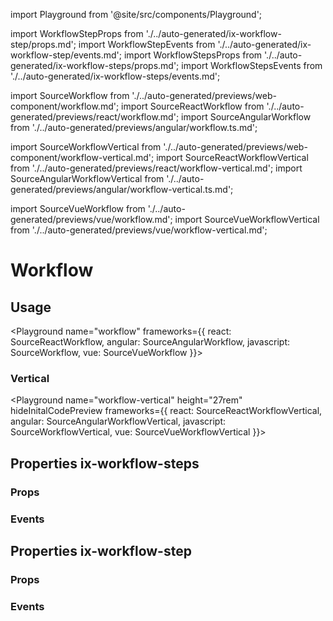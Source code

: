 import Playground from '@site/src/components/Playground';

import WorkflowStepProps from './../auto-generated/ix-workflow-step/props.md';
import WorkflowStepEvents from './../auto-generated/ix-workflow-step/events.md';
import WorkflowStepsProps from './../auto-generated/ix-workflow-steps/props.md';
import WorkflowStepsEvents from './../auto-generated/ix-workflow-steps/events.md';

import SourceWorkflow from './../auto-generated/previews/web-component/workflow.md';
import SourceReactWorkflow from './../auto-generated/previews/react/workflow.md';
import SourceAngularWorkflow from './../auto-generated/previews/angular/workflow.ts.md';

import SourceWorkflowVertical from './../auto-generated/previews/web-component/workflow-vertical.md';
import SourceReactWorkflowVertical from './../auto-generated/previews/react/workflow-vertical.md';
import SourceAngularWorkflowVertical from './../auto-generated/previews/angular/workflow-vertical.ts.md';

import SourceVueWorkflow from './../auto-generated/previews/vue/workflow.md';
import SourceVueWorkflowVertical from './../auto-generated/previews/vue/workflow-vertical.md';

# Workflow

## Usage

<Playground
name="workflow"
frameworks={{
  react: SourceReactWorkflow,
  angular: SourceAngularWorkflow,
  javascript: SourceWorkflow,
  vue: SourceVueWorkflow
}}></Playground>

### Vertical

<Playground
name="workflow-vertical" height="27rem"
hideInitalCodePreview
frameworks={{
  react: SourceReactWorkflowVertical,
  angular: SourceAngularWorkflowVertical,
  javascript: SourceWorkflowVertical,
  vue: SourceVueWorkflowVertical
}}></Playground>

## Properties ix-workflow-steps

### Props

<WorkflowStepsProps />

### Events

<WorkflowStepsEvents />

## Properties ix-workflow-step

### Props

<WorkflowStepProps />

### Events

<WorkflowStepEvents />
